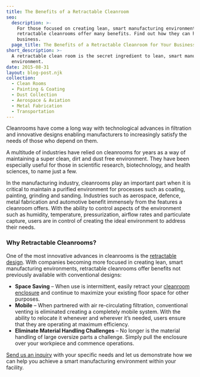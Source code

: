```yaml
---
title: The Benefits of a Retractable Cleanroom
seo:
  description: >-
    For those focused on creating lean, smart manufacturing environments,
    retractable cleanrooms offer many benefits. Find out how they can help your
    business.
  page_title: The Benefits of a Retractable Cleanroom for Your Business
short_description: >-
  A retractable clean room is the secret ingredient to lean, smart manufacturing
  environment.
date: 2015-08-31
layout: blog-post.njk
collection:
  - Clean Rooms
  - Painting & Coating
  - Dust Collection
  - Aerospace & Aviation
  - Metal Fabrication
  - Transportation
---
```


Cleanrooms have come a long way with technological advances in filtration and innovative designs enabling manufacturers to increasingly satisfy the needs of those who depend on them.

A multitude of industries have relied on cleanrooms for years as a way of maintaining a super clean, dirt and dust free environment. They have been especially useful for those in scientific research, biotechnology, and health sciences, to name just a few.

In the manufacturing industry, cleanrooms play an important part when it is critical to maintain a purified environment for processes such as coating, painting, grinding and sanding. Industries such as aerospace, defence, metal fabrication and automotive benefit immensely from the features a cleanroom offers. With the ability to control aspects of the environment such as humidity, temperature, pressurization, airflow rates and particulate capture, users are in control of creating the ideal environment to address their needs.

### Why Retractable Cleanrooms?

One of the most innovative advances in cleanrooms is the [retractable design](https://www.duroair.com/technologies-solutions/retractable-enclosure-systems/). With companies becoming more focused in creating lean, smart manufacturing environments, retractable cleanrooms offer benefits not previously available with conventional designs:

- **Space Saving** – When use is intermittent, easily retract your [cleanroom enclosure](/technologies-solutions/clean-room-solutions/) and continue to maximize your existing floor space for other purposes.
- **Mobile** – When partnered with air re-circulating filtration, conventional venting is eliminated creating a completely mobile system. With the ability to relocate it whenever and wherever it’s needed, users ensure that they are operating at maximum efficiency.
- **Eliminate Material Handling Challenges** – No longer is the material handling of large oversize parts a challenge. Simply pull the enclosure over your workpiece and commence operations.

[Send us an inquiry](https://www.duroair.com/contact-us/) with your specific needs and let us demonstrate how we can help you achieve a smart manufacturing environment within your facility.
